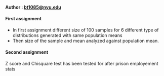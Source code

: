 #### Author : bt1085@nyu.edu

#### First assignment
* In first assignment different size of 100 samples for 6 different type of distributions generated with same population means
* Then size of the sample and mean analyzed against population mean.


#### Second assignment
Z score and Chisquare test has been tested for after prison employement stats
